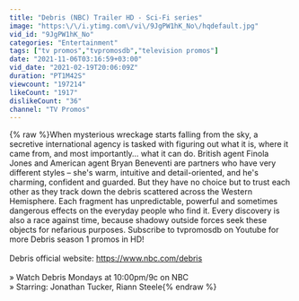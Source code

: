 ```yaml
---
title: "Debris (NBC) Trailer HD - Sci-Fi series"
image: "https:\/\/i.ytimg.com\/vi\/9JgPW1hK_No\/hqdefault.jpg"
vid_id: "9JgPW1hK_No"
categories: "Entertainment"
tags: ["tv promos","tvpromosdb","television promos"]
date: "2021-11-06T03:16:59+03:00"
vid_date: "2021-02-19T20:06:09Z"
duration: "PT1M42S"
viewcount: "197214"
likeCount: "1917"
dislikeCount: "36"
channel: "TV Promos"
---
```

{% raw %}When mysterious wreckage starts falling from the sky, a secretive international agency is tasked with figuring out what it is, where it came from, and most importantly… what it can do. British agent Finola Jones and American agent Bryan Beneventi are partners who have very different styles – she's warm, intuitive and detail-oriented, and he's charming, confident and guarded. But they have no choice but to trust each other as they track down the debris scattered across the Western Hemisphere. Each fragment has unpredictable, powerful and sometimes dangerous effects on the everyday people who find it. Every discovery is also a race against time, because shadowy outside forces seek these objects for nefarious purposes. Subscribe to tvpromosdb on Youtube for more Debris season 1 promos in HD!<br /><br />Debris official website: <a rel="nofollow" target="blank" href="https://www.nbc.com/debris">https://www.nbc.com/debris</a><br /><br />» Watch Debris Mondays at 10:00pm/9c on NBC<br />» Starring: Jonathan Tucker, Riann Steele{% endraw %}
